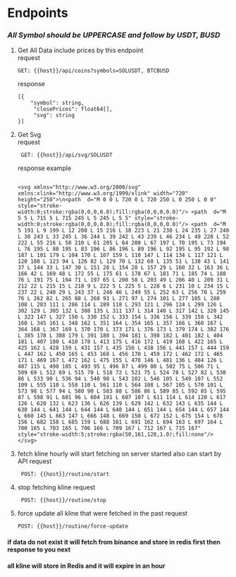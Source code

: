 # Endpoints

### _All Symbol should be UPPERCASE and follow by USDT, BUSD_

1. Get All Data include prices by this endpoint  
   request  

   ```
   GET: {{host}}/api/coins?symbols=SOLUSDT, BTCBUSD
   ```  

   response  

   ```  
   [{
       "symbol": string,
        "closePrices": float64[],
        "svg": string
   }]
   ```  

2. Get Svg  
   request

   ```
    GET: {{host}}/api/svg/SOLUSDT

   ```

    response example

    ```

    <svg xmlns="http://www.w3.org/2000/svg" xmlns:xlink="http://www.w3.org/1999/xlink" width="720" height="250">\n<path  d="M 0 0 L 720 0 L 720 250 L 0 250 L 0 0" style="stroke-width:0;stroke:rgba(0,0,0,0.0);fill:rgba(0,0,0,0.0)"/> <path  d="M 5 5 L 715 5 L 715 245 L 5 245 L 5 5" style="stroke-width:0;stroke:rgba(0,0,0,0.0);fill:rgba(0,0,0,0.0)"/> <path  d="M 5 191 L 9 199 L 12 208 L 15 216 L 18 223 L 21 230 L 24 235 L 27 240 L 30 243 L 33 245 L 36 244 L 39 242 L 43 239 L 46 234 L 49 228 L 52 222 L 55 216 L 58 210 L 61 205 L 64 200 L 67 197 L 70 195 L 73 194 L 76 195 L 80 195 L 83 196 L 86 196 L 89 196 L 92 195 L 95 192 L 98 187 L 101 179 L 104 170 L 107 159 L 110 147 L 114 134 L 117 121 L 120 108 L 123 94 L 126 82 L 129 70 L 132 60 L 135 51 L 138 43 L 141 37 L 144 33 L 147 30 L 151 28 L 154 28 L 157 29 L 160 32 L 163 36 L 166 42 L 169 48 L 172 55 L 175 61 L 178 67 L 181 71 L 185 74 L 188 76 L 191 75 L 194 71 L 197 65 L 200 58 L 203 49 L 206 40 L 209 31 L 212 22 L 215 15 L 218 9 L 222 5 L 225 5 L 228 6 L 231 10 L 234 15 L 237 22 L 240 29 L 243 37 L 246 46 L 249 55 L 252 63 L 256 70 L 259 76 L 262 82 L 265 88 L 268 93 L 271 97 L 274 101 L 277 105 L 280 108 L 283 111 L 286 114 L 289 118 L 293 121 L 296 124 L 299 126 L 302 129 L 305 132 L 308 135 L 311 137 L 314 140 L 317 142 L 320 145 L 323 147 L 327 150 L 330 152 L 333 154 L 336 156 L 339 158 L 342 160 L 345 161 L 348 162 L 351 164 L 354 165 L 357 166 L 360 167 L 364 168 L 367 169 L 370 170 L 373 171 L 376 173 L 379 174 L 382 176 L 385 178 L 388 179 L 391 180 L 394 181 L 398 182 L 401 182 L 404 181 L 407 180 L 410 178 L 413 175 L 416 172 L 419 168 L 422 165 L 425 162 L 428 159 L 431 157 L 435 156 L 438 156 L 441 157 L 444 159 L 447 162 L 450 165 L 453 168 L 456 170 L 459 172 L 462 172 L 465 171 L 469 167 L 472 162 L 475 155 L 478 146 L 481 136 L 484 126 L 487 115 L 490 105 L 493 95 L 496 87 L 499 80 L 502 75 L 506 71 L 509 69 L 512 69 L 515 70 L 518 72 L 521 75 L 524 78 L 527 82 L 530 86 L 533 90 L 536 94 L 540 98 L 543 102 L 546 105 L 549 107 L 552 109 L 555 110 L 558 110 L 561 110 L 564 108 L 567 105 L 570 101 L 573 98 L 577 94 L 580 90 L 583 88 L 586 86 L 589 85 L 592 85 L 595 87 L 598 91 L 601 96 L 604 101 L 607 107 L 611 114 L 614 120 L 617 126 L 620 132 L 623 136 L 626 139 L 629 142 L 632 143 L 635 144 L 638 144 L 641 144 L 644 144 L 648 144 L 651 144 L 654 144 L 657 144 L 660 145 L 663 147 L 666 148 L 669 150 L 672 152 L 675 154 L 678 156 L 682 158 L 685 159 L 688 161 L 691 162 L 694 163 L 697 164 L 700 165 L 703 165 L 706 166 L 709 167 L 712 167 L 715 167" style="stroke-width:5;stroke:rgba(50,161,128,1.0);fill:none"/> </svg> 
    
    ```  

3. fetch kline hourly will start fetching on server started also can start by API
   request

   ```
    POST: {{host}}/routine/start
   ```

4. stop fetching kline
   request

   ```
    POST: {{host}}/routine/stop
   ```

5. force update all kline that were fetched in the past
    request

    ```
    POST: {{host}}/routine/force-update
    ```

#### if data do not exist it will fetch from binance and store in redis first then response to you next  

#### all kline will store in Redis and it will expire in an hour
